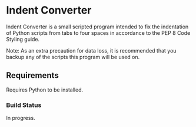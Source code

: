 # Indent Converter
Indent Converter is a small scripted program intended to fix the indentation of Python scripts from tabs to
four spaces in accordance to the PEP 8 Code Styling guide.

Note: As an extra precaution for data loss, it is recommended that you backup any of the scripts this program
will be used on.

## Requirements
Requires Python to be installed.

### Build Status
In progress.
